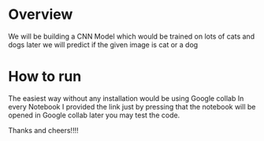 # Overview

We will be building a CNN Model which would be trained on lots of cats and dogs later we will predict if the given image is cat or a dog

# How to run
The easiest way without any installation would be using Google collab 
In every Notebook I provided the link just by pressing that the notebook will be opened in Google collab later you may test the code.

Thanks and cheers!!!!
